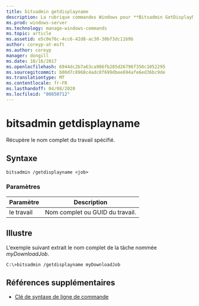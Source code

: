 ```yaml
---
title: bitsadmin getdisplayname
description: La rubrique commandes Windows pour **Bitsadmin GetDisplayName**, qui récupère le nom complet du travail spécifié.
ms.prod: windows-server
ms.technology: manage-windows-commands
ms.topic: article
ms.assetid: e5c0e76c-4cc6-42d8-ac30-30bf3dc11b9b
author: coreyp-at-msft
ms.author: coreyp
manager: dongill
ms.date: 10/16/2017
ms.openlocfilehash: 6944dc2b7a63ca986fb285d26796f350c1052295
ms.sourcegitcommit: b00d7c8968c4adc8f699dbee694afe6ed36bc9de
ms.translationtype: MT
ms.contentlocale: fr-FR
ms.lasthandoff: 04/08/2020
ms.locfileid: "80850712"
---
```

# <a name="bitsadmin-getdisplayname"></a>bitsadmin getdisplayname

Récupère le nom complet du travail spécifié.

## <a name="syntax"></a>Syntaxe

```
bitsadmin /getdisplayname <job>
```

### <a name="parameters"></a>Paramètres

| Paramètre | Description |
| -------------- | -------------- |
| le travail | Nom complet ou GUID du travail. |

## <a name="examples"></a><a name=BKMK_examples></a>Illustre

L’exemple suivant extrait le nom complet de la tâche nommée *myDownloadJob*.

```
C:\>bitsadmin /getdisplayname myDownloadJob
```

## <a name="additional-references"></a>Références supplémentaires

- [Clé de syntaxe de ligne de commande](command-line-syntax-key.md)